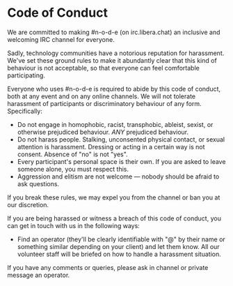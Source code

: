 # Code of Conduct

We are committed to making #n-o-d-e (on irc.libera.chat) an inclusive and welcoming IRC channel for everyone.

Sadly, technology communities have a notorious reputation for harassment. We've set these ground rules to make it abundantly clear that this kind of behaviour is not acceptable, so that everyone can feel comfortable participating.

Everyone who uses #n-o-d-e is required to abide by this code of conduct, both at any event and on any online channels. We will not tolerate harassment of participants or discriminatory behaviour of any form. Specifically:

* Do not engage in homophobic, racist, transphobic, ableist, sexist, or otherwise prejudiced behaviour. *ANY* prejudiced behaviour.
* Do not harass people. Stalking, unconsented physical contact, or sexual attention is harassment. Dressing or acting in a certain way is not consent. Absence of "no" is not "yes".
* Every participant's personal space is their own. If you are asked to leave someone alone, you must respect this.
* Aggression and elitism are not welcome — nobody should be afraid to ask questions.

If you break these rules, we may expel you from the channel or ban you at our discretion.

If you are being harassed or witness a breach of this code of conduct, you can get in touch with us in the following ways:

* Find an operator (they'll be clearly identifiable with "@" by their name or something similar depending on your client) and let them know. All our volunteer staff will be briefed on how to handle a harassment situation.

If you have any comments or queries, please ask in channel or private message an operator.
